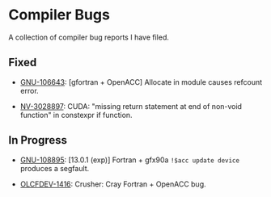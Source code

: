 # Compiler Bugs

A collection of compiler bug reports I have filed.

## Fixed

* [GNU-106643](GNU-106643/): [gfortran + OpenACC] Allocate in module causes refcount error.

* [NV-3028897](NV-3028897/): CUDA: "missing return statement at end of non-void function" in constexpr if function.

## In Progress

* [GNU-108895](GNU-108895/): [13.0.1 (exp)] Fortran + gfx90a `!$acc update device` produces a segfault.

* [OLCFDEV-1416](OLCFDEV-1416/): Crusher: Cray Fortran + OpenACC bug.
